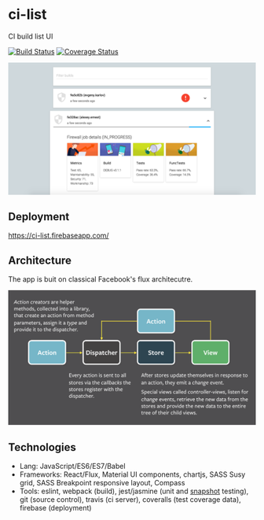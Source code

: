 # ci-list
CI build list UI

[![Build Status](https://travis-ci.org/alexey-ernest/ci-list.svg?branch=master)](https://travis-ci.org/alexey-ernest/ci-list)
[![Coverage Status](https://coveralls.io/repos/github/alexey-ernest/ci-list/badge.svg?branch=master)](https://coveralls.io/github/alexey-ernest/ci-list?branch=master)

<img src="assets/ss.png" width="600">

## Deployment
https://ci-list.firebaseapp.com/

## Architecture
The app is buit on classical Facebook's flux architecutre.

<img src="assets/flux.png" width="600">


## Technologies
* Lang: JavaScript/ES6/ES7/Babel
* Frameworks: React/Flux, Material UI components, chartjs, SASS Susy grid, SASS Breakpoint responsive layout, Compass
* Tools: eslint, webpack (build), jest/jasmine (unit and [snapshot](https://facebook.github.io/jest/blog/2016/07/27/jest-14.html) testing), git (source control), travis (ci server), coveralls (test coverage data), firebase (deployment)
